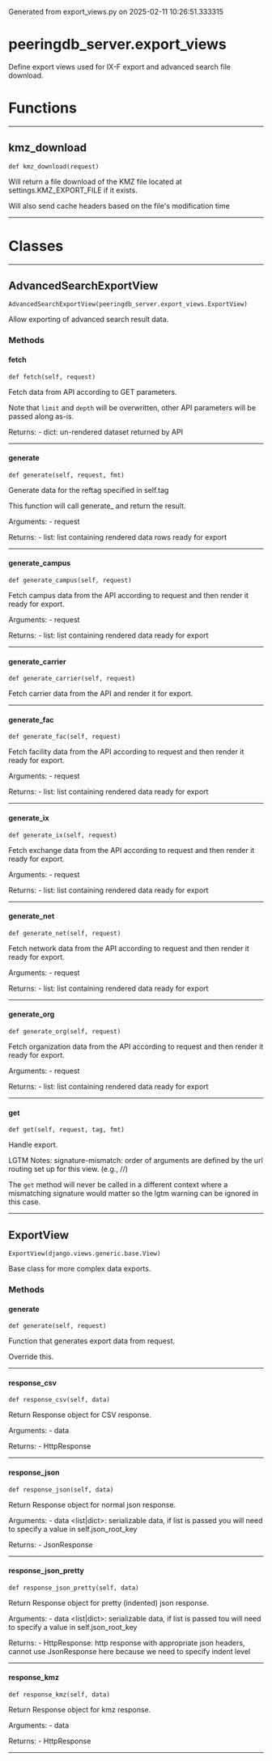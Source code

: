 Generated from export_views.py on 2025-02-11 10:26:51.333315

# peeringdb_server.export_views

Define export views used for IX-F export and advanced search file download.

# Functions
---

## kmz_download
`def kmz_download(request)`

Will return a file download of the KMZ file located at
settings.KMZ_EXPORT_FILE if it exists.

Will also send cache headers based on the file's modification time

---
# Classes
---

## AdvancedSearchExportView

```
AdvancedSearchExportView(peeringdb_server.export_views.ExportView)
```

Allow exporting of advanced search result data.


### Methods

#### fetch
`def fetch(self, request)`

Fetch data from API according to GET parameters.

Note that `limit` and `depth` will be overwritten, other API
parameters will be passed along as-is.

Returns:
    - dict: un-rendered dataset returned by API

---
#### generate
`def generate(self, request, fmt)`

Generate data for the reftag specified in self.tag

This function will call generate_<tag> and return the result.

Arguments:
    - request <Request>

Returns:
    - list: list containing rendered data rows ready for export

---
#### generate_campus
`def generate_campus(self, request)`

Fetch campus data from the API according to request and then render
it ready for export.

Arguments:
    - request <Request>

Returns:
    - list: list containing rendered data ready for export

---
#### generate_carrier
`def generate_carrier(self, request)`

Fetch carrier data from the API and render it for export.

---
#### generate_fac
`def generate_fac(self, request)`

Fetch facility data from the API according to request and then render
it ready for export.

Arguments:
    - request <Request>

Returns:
    - list: list containing rendered data ready for export

---
#### generate_ix
`def generate_ix(self, request)`

Fetch exchange data from the API according to request and then render
it ready for export.

Arguments:
    - request <Request>

Returns:
    - list: list containing rendered data ready for export

---
#### generate_net
`def generate_net(self, request)`

Fetch network data from the API according to request and then render
it ready for export.

Arguments:
    - request <Request>

Returns:
    - list: list containing rendered data ready for export

---
#### generate_org
`def generate_org(self, request)`

Fetch organization data from the API according to request and then render
it ready for export.

Arguments:
    - request <Request>

Returns:
    - list: list containing rendered data ready for export

---
#### get
`def get(self, request, tag, fmt)`

Handle export.

LGTM Notes: signature-mismatch: order of arguments are defined by the
url routing set up for this view. (e.g., /<tag>/<fmt>)

The `get` method will never be called in a different
context where a mismatching signature would matter so
the lgtm warning can be ignored in this case.

---

## ExportView

```
ExportView(django.views.generic.base.View)
```

Base class for more complex data exports.


### Methods

#### generate
`def generate(self, request)`

Function that generates export data from request.

Override this.

---
#### response_csv
`def response_csv(self, data)`

Return Response object for CSV response.

Arguments:
    - data <list>

Returns:
    - HttpResponse

---
#### response_json
`def response_json(self, data)`

Return Response object for normal json response.

Arguments:
    - data <list|dict>: serializable data, if list is passed you will need
        to specify a value in self.json_root_key

Returns:
    - JsonResponse

---
#### response_json_pretty
`def response_json_pretty(self, data)`

Return Response object for pretty (indented) json response.

Arguments:
    - data <list|dict>: serializable data, if list is passed tou will need
        to specify a value in self.json_root_key

Returns:
    - HttpResponse: http response with appropriate json headers, cannot use
        JsonResponse here because we need to specify indent level

---
#### response_kmz
`def response_kmz(self, data)`

Return Response object for kmz response.

Arguments:
    - data <list>

Returns:
    - HttpResponse

---
